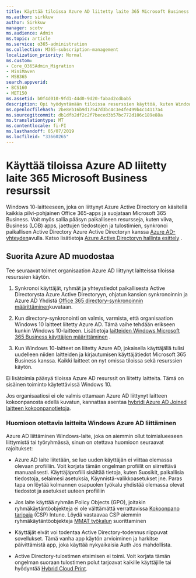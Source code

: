 ```yaml
---
title: Käyttää tiloissa Azure AD liitetty laite 365 Microsoft Business resurssit
ms.author: sirkkuw
author: Sirkkuw
manager: scotv
ms.audience: Admin
ms.topic: article
ms.service: o365-administration
ms.collection: M365-subscription-management
localization_priority: Normal
ms.custom:
- Core_O365Admin_Migration
- MiniMaven
- MSB365
search.appverid:
- BCS160
- MET150
ms.assetid: b0f4d010-9fd1-44d0-9d20-fabad2cdbab5
description: Opi hyödyntämään tiloissa resurssien käyttöä, kuten Windows 10-laite on liitetty liiketoiminnan rivin apps, jaettujen tiedostojen ja tulostimien Azure Active Directory-hakemistopalvelusta.
ms.openlocfilehash: 2be8eb16b9d17547d3bc4c3e4fe499b4c14117a4
ms.sourcegitcommit: db1dfb2df2c2f7beced3b57bc772d106c189e88a
ms.translationtype: MT
ms.contentlocale: fi-FI
ms.lasthandoff: 05/07/2019
ms.locfileid: "33660265"
---
```

# <a name="access-on-premises-resources-from-an-azure-ad-joined-device-in-microsoft-365-business"></a>Käyttää tiloissa Azure AD liitetty laite 365 Microsoft Business resurssit

Windows 10-laitteeseen, joka on liittynyt Azure Active Directory on käsitellä kaikkia pilvi-pohjainen Office 365-apps ja suojataan Microsoft 365 Business. Voit myös sallia pääsyn paikalliseen resursseja, kuten viiva, Business (LOB) apps, jaettujen tiedostojen ja tulostimien, synkronoi paikallisen Active Directory Azure Active Directoryn kanssa [Azure AD-yhteyden](https://docs.microsoft.com/en-us/azure/active-directory/connect/active-directory-aadconnect)avulla. Katso lisätietoja [Azure Active Directoryn hallinta esittely](https://docs.microsoft.com/en-us/azure/active-directory/device-management-introduction) . 
  
## <a name="run-azure-ad-connect"></a>Suorita Azure AD muodostaa

Tee seuraavat toimet organisaation Azure AD liittynyt laitteissa tiloissa resurssien käytön.
  
1. Synkronoi käyttäjät, ryhmät ja yhteystiedot paikallisesta Active Directorysta Azure Active Directoryyn, ohjatun kansion synkronoinnin ja Azure AD Yhdistä [Office 365 directory-synkronoinnin määrittäminen](https://support.office.com/article/1b3b5318-6977-42ed-b5c7-96fa74b08846)kuvataan.
    
2. Kun directory-synkronointi on valmis, varmista, että organisaation Windows 10 laitteet liitetty Azure AD. Tämä vaihe tehdään erikseen kunkin Windows 10-laitteen. Lisätietoja [laitteiden Windows Microsoft 365 Business käyttäjien määrittäminen](set-up-windows-devices.md) . 
    
3. Kun Windows 10-laitteet on liitetty Azure AD, jokaisella käyttäjällä tulisi uudelleen niiden laitteiden ja kirjautumisen käyttäjätiedot Microsoft 365 Business kanssa. Kaikki laitteet on nyt omissa tiloissa sekä resurssien käytön.
    
Ei lisätoimia pääsyä tiloissa Azure AD resurssit on liitetty laitteita. Tämä on sisäinen toiminto käytettävissä Windows 10. 
  
Jos organisaatiosi ei ole valmis ottamaan Azure AD liittynyt laitteen kokoonpanosta edellä kuvatun, kannattaa asentaa [hybridi Azure AD Joined laitteen kokoonpanotietoja](manage-windows-devices.md).
  
### <a name="considerations-when-joining-your-windows-devices-to-azure-ad"></a>Huomioon otettavia laitteita Windows Azure AD liittäminen

Azure AD liittäminen Windows-laite, joka on aiemmin ollut toimialueeseen liittymistä tai työryhmässä, sinun on otettava huomioon seuraavat rajoitukset:
  
- Azure AD laite liitetään, se luo uuden käyttäjän ei viittaa olemassa olevaan profiiliin. Voit korjata tämän ongelman profiilit on siirrettävä manuaalisesti. Käyttäjäprofiili sisältää tietoja, kuten Suosikit, paikallisia tiedostoja, selaimesi asetuksia, Käynnistä-valikkoasetukset jne. Paras tapa on löytää kolmannen osapuolen työkalu yhdistää olemassa olevat tiedostot ja asetukset uuteen profiiliin

- Jos laite käyttää ryhmän Policy Objects (GPO), joitakin ryhmäkäytäntöobjekteja ei ole välttämättä verrattavissa [Kokoonpano tarjoaja](https://docs.microsoft.com/windows/configuration/provisioning-packages/how-it-pros-can-use-configuration-service-providers) (CSP) Intune. Löydä vastaavaa CSP aiemmin ryhmäkäytäntöobjekteja [MMAT työkalun](https://www.microsoft.com/download/details.aspx?id=45520) suorittaminen

- Käyttäjät eivät voi todentaa Active Directory-todennus riippuvat sovellukset. Tämä vanha app käytön arvioiminen ja harkitse päivittämistä app, joka käyttää nykyaikaisia Auth Jos mahdollista.

- Active Directory-tulostimen etsimisen ei toimi. Voit korjata tämän ongelman suoraan tulostimen polut tarjoavat kaikille käyttäjille tai hyödyntää [Hybrid Cloud Print](https://docs.microsoft.com/windows-server/administration/hybrid-cloud-print/hybrid-cloud-print-deploy).
